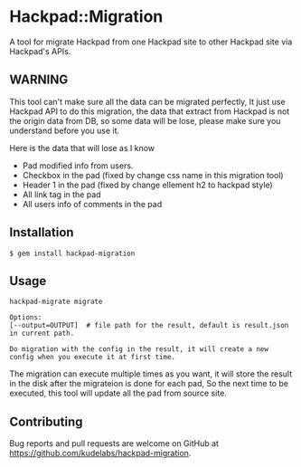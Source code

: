 # Hackpad::Migration

A tool for migrate Hackpad from one Hackpad site to other Hackpad site via Hackpad's APIs.

## WARNING

This tool can't make sure all the data can be migrated perfectly, It just use Hackpad API to do this migration, the data that extract from Hackpad is not the origin data from DB, so some data will be lose, please make sure you understand before you use it.

Here is the data that will lose as I know

- Pad modified info from users.
- Checkbox in the pad (fixed by change css name in this migration tool)
- Header 1 in the pad (fixed by change ellement h2 to hackpad style)
- All link tag in the pad
- All users info of comments in the pad

## Installation

    $ gem install hackpad-migration

## Usage

    hackpad-migrate migrate

    Options:
    [--output=OUTPUT]  # file path for the result, default is result.json in current path.

    Do migration with the config in the result, it will create a new config when you execute it at first time.


The migration can execute multiple times as you want, it will store the result in the disk after the migrateion is done for each pad, So the next time to be executed, this tool will update all the pad from source site.

## Contributing

Bug reports and pull requests are welcome on GitHub at https://github.com/kudelabs/hackpad-migration.
